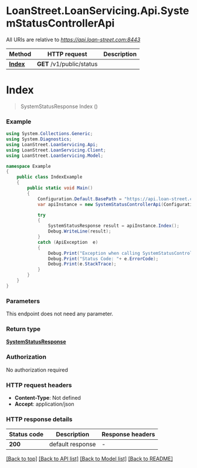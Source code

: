 # LoanStreet.LoanServicing.Api.SystemStatusControllerApi

All URIs are relative to *https://api.loan-street.com:8443*

Method | HTTP request | Description
------------- | ------------- | -------------
[**Index**](SystemStatusControllerApi.md#index) | **GET** /v1/public/status | 


<a name="index"></a>
# **Index**
> SystemStatusResponse Index ()



### Example
```csharp
using System.Collections.Generic;
using System.Diagnostics;
using LoanStreet.LoanServicing.Api;
using LoanStreet.LoanServicing.Client;
using LoanStreet.LoanServicing.Model;

namespace Example
{
    public class IndexExample
    {
        public static void Main()
        {
            Configuration.Default.BasePath = "https://api.loan-street.com:8443";
            var apiInstance = new SystemStatusControllerApi(Configuration.Default);

            try
            {
                SystemStatusResponse result = apiInstance.Index();
                Debug.WriteLine(result);
            }
            catch (ApiException  e)
            {
                Debug.Print("Exception when calling SystemStatusControllerApi.Index: " + e.Message );
                Debug.Print("Status Code: "+ e.ErrorCode);
                Debug.Print(e.StackTrace);
            }
        }
    }
}
```

### Parameters
This endpoint does not need any parameter.

### Return type

[**SystemStatusResponse**](SystemStatusResponse.md)

### Authorization

No authorization required

### HTTP request headers

 - **Content-Type**: Not defined
 - **Accept**: application/json

### HTTP response details
| Status code | Description | Response headers |
|-------------|-------------|------------------|
| **200** | default response |  -  |

[[Back to top]](#) [[Back to API list]](../README.md#documentation-for-api-endpoints) [[Back to Model list]](../README.md#documentation-for-models) [[Back to README]](../README.md)

